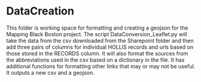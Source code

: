 # DataCreation
This folder is working space for formatting and creating a geojson for the Mapping Black Boston project. The script DataConversion_Leaflet.py will take the data  from the csv downloaded from the Sharepoint folder and then add three pairs of columns for individual HOLLIS records and urls based on those stored in the RECORDS column. It will also format the sources from the abbreviations used in the csv based on a dictionary in the file. It has additional functions for formatting other links that may or may not be useful. It outputs a new csv and a geojson.
